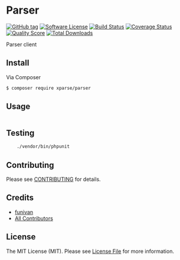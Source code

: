# Parser

[![GitHub tag](https://img.shields.io/github/tag/xparse/Parser.svg?style=flat-square)](https://github.com/xparse/Parser/tags)
[![Software License](https://img.shields.io/badge/license-MIT-brightgreen.svg?style=flat-square)](LICENSE.md)
[![Build Status](https://img.shields.io/travis/xparse/Parser/master.svg?style=flat-square)](https://travis-ci.org/xparse/Parser)
[![Coverage Status](https://img.shields.io/scrutinizer/coverage/g/xparse/Parser.svg?style=flat-square)](https://scrutinizer-ci.com/g/xparse/Parser/code-structure)
[![Quality Score](https://img.shields.io/scrutinizer/g/xparse/Parser.svg?style=flat-square)](https://scrutinizer-ci.com/g/xparse/Parser)
[![Total Downloads](https://img.shields.io/packagist/dt/xparse/parser.svg?style=flat-square)](https://packagist.org/packages/xparse/parser)

Parser client

## Install

Via Composer

``` bash
$ composer require xparse/parser
```

## Usage

``` php

```

## Testing

``` bash
    ./vendor/bin/phpunit
```

## Contributing

Please see [CONTRIBUTING](https://github.com/xparse/Parser/blob/master/CONTRIBUTING.md) for details.

## Credits

- [funivan](https://github.com/funivan)
- [All Contributors](https://github.com/xparse/Parser/contributors)

## License

The MIT License (MIT). Please see [License File](LICENSE.md) for more information.
